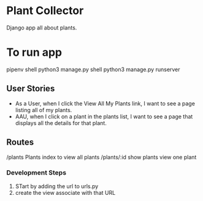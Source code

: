 # Plant Collector
Django app all about plants.

# To run app
pipenv shell
python3 manage.py shell
python3 manage.py runserver

## User Stories
- As a User, when I click the View All My Plants link, I want to see a page listing all of my plants.
- AAU, when I click on a plant in the plants list, I want to see a page that displays all the details for that plant.

## Routes
/plants Plants index to view all plants
/plants/:id show plants view one plant

### Development Steps

1. STart by adding the url to urls.py
2. create the view associate with that URL